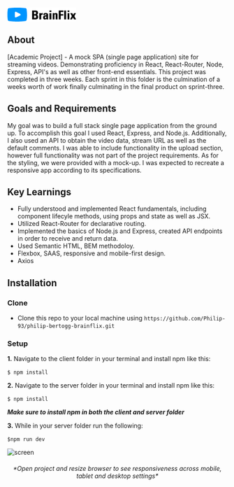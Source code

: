 <p align="left
"><img src="Images/Logo-brainflix.png" align="center"></p>

## About

[Academic Project] - A mock SPA (single page application) site for streaming videos. Demonstrating proficiency in React, React-Router, Node, Express, API's as well as other front-end essentials. This project was completed in three weeks. Each sprint in this folder is the culmination of a weeks worth of work finally culminating in the final product on sprint-three.

## Goals and Requirements

My goal was to build a full stack single page application from the ground up. To accomplish this goal I used React, Express, and Node.js. Additionally, I also used an API to obtain the video data, stream URL as well as the default comments. I was able to include functionality in the upload section, however full functionality was not part of the project requirements. As for the styling, we were provided with a mock-up. I was expected to recreate a responsive app according to its specifications.

## Key Learnings

- Fully understood and implemented React fundamentals, including component lifecyle methods, using props and state as well as JSX.
- Utilized React-Router for declarative routing.
- Implemented the basics of Node.js and Express, created API endpoints in order to receive and return data.
- Used Semantic HTML, BEM methodoloy.
- Flexbox, SAAS, responsive and mobile-first design.
- Axios

## Installation

### Clone

- Clone this repo to your local machine using `https://github.com/Philip-93/philip-bertogg-brainflix.git`

### Setup

 **1.** Navigate to the client folder in your terminal and install npm like this:

```
$ npm install
```

 **2.** Navigate to the server folder in your terminal and install npm like this:

```
$ npm install
```

*__Make sure to install npm in both the client and server folder__*

 **3.** While in your server folder run the following:

```
$npm run dev
```


![screen](https://github.com/Philip-93/philip-bertogg-brainflix/blob/master/Images/Desktop.png)

<h6 align="Center">*Open project and resize browser to see responsiveness across mobile, tablet and desktop settings*</h6>

